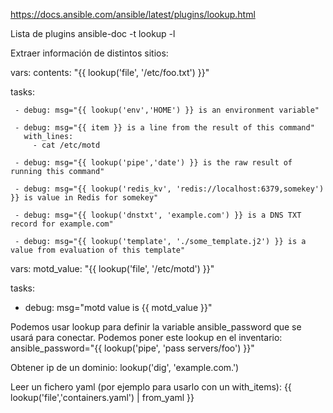 https://docs.ansible.com/ansible/latest/plugins/lookup.html

Lista de plugins
ansible-doc -t lookup -l

Extraer información de distintos sitios:

  vars:
    contents: "{{ lookup('file', '/etc/foo.txt') }}"

  tasks:

     - debug: msg="{{ lookup('env','HOME') }} is an environment variable"

     - debug: msg="{{ item }} is a line from the result of this command"
       with_lines:
         - cat /etc/motd

     - debug: msg="{{ lookup('pipe','date') }} is the raw result of running this command"

     - debug: msg="{{ lookup('redis_kv', 'redis://localhost:6379,somekey') }} is value in Redis for somekey"

     - debug: msg="{{ lookup('dnstxt', 'example.com') }} is a DNS TXT record for example.com"

     - debug: msg="{{ lookup('template', './some_template.j2') }} is a value from evaluation of this template"



vars:
  motd_value: "{{ lookup('file', '/etc/motd') }}"

tasks:
  - debug: msg="motd value is {{ motd_value }}"




Podemos usar lookup para definir la variable ansible_password que se usará para conectar.
Podemos poner este lookup en el inventario:
  ansible_password="{{ lookup('pipe', 'pass servers/foo') }}"


Obtener ip de un dominio:
lookup('dig', 'example.com.')


Leer un fichero yaml (por ejemplo para usarlo con un with_items):
{{ lookup('file','containers.yaml') | from_yaml }}
